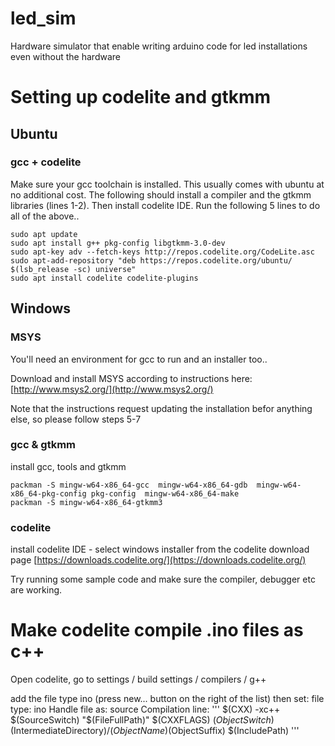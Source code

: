 # led_sim
Hardware simulator that enable writing arduino code for led installations even without the hardware

# Setting up codelite and gtkmm

## Ubuntu

### gcc + codelite
Make sure your gcc toolchain is installed. This usually comes with ubuntu at no additional cost.
The following should install a compiler and the gtkmm libraries (lines 1-2).
Then install codelite IDE.
Run the following 5 lines to do all of the above..

```
sudo apt update 
sudo apt install g++ pkg-config libgtkmm-3.0-dev 
sudo apt-key adv --fetch-keys http://repos.codelite.org/CodeLite.asc
sudo apt-add-repository "deb https://repos.codelite.org/ubuntu/ $(lsb_release -sc) universe"
sudo apt install codelite codelite-plugins
```

## Windows

### MSYS
You'll need an environment for gcc to run and an installer too..

Download and install MSYS according to instructions here:
[http://www.msys2.org/](http://www.msys2.org/)

Note that the instructions request updating the installation befor anything else, so please follow steps 5-7

### gcc & gtkmm
install gcc, tools and gtkmm

```
packman -S mingw-w64-x86_64-gcc  mingw-w64-x86_64-gdb  mingw-w64-x86_64-pkg-config pkg-config  mingw-w64-x86_64-make
packman -S mingw-w64-x86_64-gtkmm3
```

### codelite
install codelite IDE - select windows installer from the codelite download page [https://downloads.codelite.org/](https://downloads.codelite.org/)

Try running some sample code and make sure the compiler, debugger etc are working.


# Make codelite compile .ino files as c++

Open codelite, go to settings / build settings / compilers / g++

add the file type ino (press new... button on the right of the list) then set:
file type: ino
Handle file as: source
Compilation line: 
'''
$(CXX) -xc++ $(SourceSwitch) "$(FileFullPath)" $(CXXFLAGS) $(ObjectSwitch)$(IntermediateDirectory)/$(ObjectName)$(ObjectSuffix) $(IncludePath)
'''

